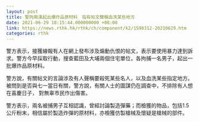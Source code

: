 ```yaml
---
layout: post
title: 警拘兩漢起出爆炸品原材料　指有帖文聲稱血洗某些地方
date: 2021-06-29 18:15:44.000000000 +08:00
link: https://news.rthk.hk/rthk/ch/component/k2/1598312-20210629.htm
categories: rthk
---
```


警方表示，接獲線報有人在網上發布涉及煽動仇恨的帖文，表示要使用暴力達到訴求。警方今早採取行動，搜查藍田及大埔兩個住宅單位，各拘捕一名男子，起出一批爆炸品原材料。

警方說，有關帖文的言論涉及有人聲稱要殺死某些名人，以及血洗某些指定地方。被問到是否與七一當日有關，警方說，有關人士的圖謀仍在調查中，不排除有人想在喜慶日子， 對無辜市民作出傷害。

警方表示，兩名被捕男子互相認識，曾經討論製造彈藥；而檢獲的物品，包括1.5公斤粉末，相信屬於製造炸彈的原材料，亦檢獲仿製槍械及懷疑是槍械的部件。
